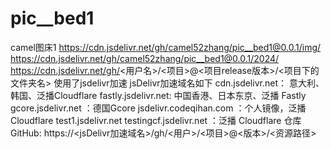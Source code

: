 # pic__bed1
camel图床1
https://cdn.jsdelivr.net/gh/camel52zhang/pic__bed1@0.0.1/img/
https://cdn.jsdelivr.net/gh/camel52zhang/pic__bed1@0.0.1/2024/
https://cdn.jsdelivr.net/gh/<用户名>/<项目>@<项目release版本>/<项目下的文件夹名>
使用了jsdelivr加速
jsDelivr加速域名如下
cdn.jsdelivr.net： 意大利、韩国、泛播Cloudflare
fastly.jsdelivr.net: 中国香港、日本东京、泛播 Fastly
gcore.jsdelivr.net ：德国Gcore
jsdelivr.codeqihan.com ：个人镜像，泛播 Cloudflare
test1.jsdelivr.net
testingcf.jsdelivr.net ：泛播 Cloudflare
仓库
GitHub: https://<jsDelivr加速域名>/gh/<用户>/<项目>@<版本>/<资源路径>
